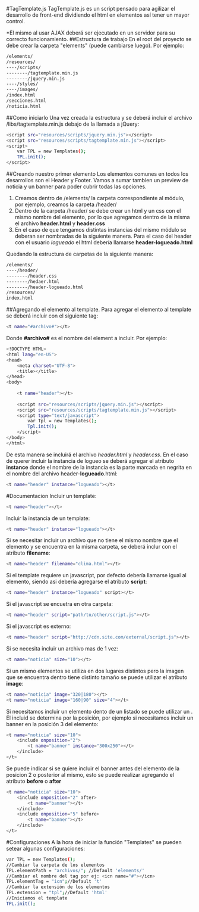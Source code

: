 #TagTemplate.js
TagTemplate.js es un script pensado para agilizar el desarrollo de front-end dividiendo el html en elementos así tener un mayor control.

*El mismo al usar AJAX deberá ser ejecutado en un servidor para su correcto funcionamiento.
##Estructura de trabajo
En el root del proyecto se debe crear la carpeta "elements" (puede cambiarse luego). Por ejemplo:
```sh
/elements/
/resources/
----/scripts/
--------/tagtemplate.min.js
--------/jquery.min.js
----/styles/
----/images/
/index.html
/secciones.html
/noticia.html
```

##Como iniciarlo
Una vez creada la estructura y se deberá incluir el archivo /libs/tagtemplate.min.js debajo de la llamada a jQuery:
```sh
<script src="resources/scripts/jquery.min.js"></script>
<script src="resources/scripts/tagtemplate.min.js"></script>
<script>
    var TPL = new Templates();
    TPL.init();
</script>
```
##Creando nuestro primer elemento
Los elementos comunes en todos los desarrollos son el Header y Footer. Vamos a sumar tambien un preview de noticia y un banner para poder cubrir todas las opciones. 
1. Creamos dentro de /elements/ la carpeta correspondiente al módulo, por ejemplo, creamos la carpeta /header/
2. Dentro de la carpeta /header/ se debe crear un html y un css con el mismo nombre del elemento, por lo que agregamos dentro de la misma el archivo **header.html** y **header.css**
3. En el caso de que tengamos distintas instancias del mismo módulo se deberan ser nombradas de la siguiente manera. Para el caso del header con el usuario *logueado* el html debería llamarse **header-logueado.html**

Quedando la estructura de carpetas de la siguiente manera:
```sh
/elements/
----/header/
--------/header.css
--------/hedaer.html
--------/header-logueado.html
/resources/
index.html
```
##Agregando el elemento al template.
Para agregar el elemento al template se deberá incluir con el siguiente tag:
```sh
<t name="#archivo#"></t>
```
Donde **#archivo#** es el nombre del element a incluir. Por ejemplo:
```sh
<!DOCTYPE HTML>
<html lang="en-US">
<head>
	<meta charset="UTF-8">
	<title></title>
</head>
<body>
	
	<t name="header"></t>
	
	<script src="resources/scripts/jquery.min.js"></script>
	<script src="resources/scripts/tagtemplate.min.js"></script>
	<script type="text/javascript">
		var Tpl = new Templates();
		Tpl.init();
	</script>
</body>
</html>
```
De esta manera se incluirá el archivo *header.html* y *header.css*. En el caso de querer incluir la instancia de logueo se deberá agregar el atributo **instance** donde el nombre de la instancia es la parte marcada en negrita en el nombre del archivo header-**logueado**.html:
```sh
<t name="header" instance="logueado"></t>
```
#Documentacion
Incluir un template:
```sh
<t name="header"></t>
```
Incluir la instancia de un template:
```sh
<t name="header" instance="logueado"></t>
```
Si se necesitar incluir un archivo que no tiene el mismo nombre que el elemento y se encuentra en la misma carpeta, se deberá inclur con el atributo **filename**:
```sh
<t name="header" filename="clima.html"></t>
```
Si el template requiere un javascript, por defecto debería llamarse igual al elemento, siendo asi debería agregarse el atributo **script**:
```sh
<t name="header" instance="logueado" script></t>
```
Si el javascript se encuetra en otra carpeta:
```sh
<t name="header" script="path/to/other/script.js"></t>
```
Si el javascript es externo:
```sh
<t name="header" script="http://cdn.site.com/external/script.js"></t>
```
Si se necesita incluir un archivo mas de 1 vez:
```sh
<t name="noticia" size="10"></t>
```
Si un mismo elementos se utiliza en dos lugares distintos pero la imagen que se encuentra dentro tiene distinto tamaño se puede utilizar el atributo **image**:
```sh
<t name="noticia" image="320|180"></t>
<t name="noticia" image="160|90" size="4"></t>
```
Si necesitamos incluir un elemento dento de un listado se puede utilizar un *<include>*. El incluid se determina por la posición, por ejemplo si necesitamos incluir un banner en la posición 3 del elemento:
```sh
<t name="noticia" size="10">
    <include onposition="2">
        <t name="banner" instance="300x250"></t>
    </include>
</t>
```
Se puede indicar si se quiere incluir el banner antes del elemento de la posicion 2 o posterior al mismo, esto se puede realizar agregando el atributo **before** o **after**
```sh
<t name="noticia" size="10">
    <include onposition="2" after>
        <t name="banner"></t>
    </include>
    <include onposition="5" before>
        <t name="banner"></t>
    </include>
</t>
```
#Configuraciones
A la hora de iniciar la función "Templates" se pueden setear algunas configuraciones:
```sh
var TPL = new Templates();
//Cambiar la carpeta de los elementos
TPL.elementPath = "archivos/"; //Default 'elements/'
//Cambiar el nombre del tag por ej: <icn name="#"></icn>
TPL.elementTag = "icn";//Default 't'
//Cambiar la extensión de los elementos
TPL.extension = "tpl";//Default 'html'
//Iniciamos el template
TPL.init();
```
